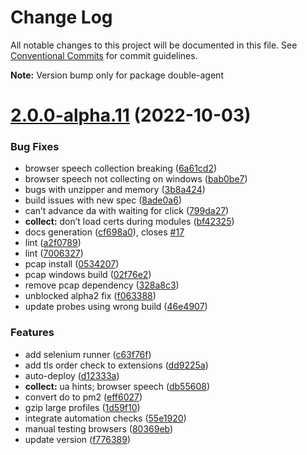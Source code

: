 # Change Log

All notable changes to this project will be documented in this file.
See [Conventional Commits](https://conventionalcommits.org) for commit guidelines.



**Note:** Version bump only for package double-agent





# [2.0.0-alpha.11](https://github.com/unblocked-web/unblocked/compare/v1.0.1...v2.0.0-alpha.11) (2022-10-03)


### Bug Fixes

* browser speech collection breaking ([6a61cd2](https://github.com/unblocked-web/unblocked/commit/6a61cd27538d2f3c9a1b6e823a68b498293c680b))
* browser speech not collecting on windows ([bab0be7](https://github.com/unblocked-web/unblocked/commit/bab0be717f1c8ad6ea7a252a493136b22ebd50f2))
* bugs with unzipper and memory ([3b8a424](https://github.com/unblocked-web/unblocked/commit/3b8a424109a7109107b48e0742665f943e5dfa80))
* build issues with new spec ([8ade0a6](https://github.com/unblocked-web/unblocked/commit/8ade0a6262f0d9d9fc2da8546c635095aabc7d57))
* can’t advance da with waiting for click ([799da27](https://github.com/unblocked-web/unblocked/commit/799da275bff9efd6e6e8bb3736c8e5c28709a455))
* **collect:** don’t load certs during modules ([bf42325](https://github.com/unblocked-web/unblocked/commit/bf4232587953c25499a4aa4f104a22172c10158a))
* docs generation ([cf698a0](https://github.com/unblocked-web/unblocked/commit/cf698a0bbb7c95c2d78434177d441831b638216b)), closes [#17](https://github.com/unblocked-web/unblocked/issues/17)
* lint ([a2f0789](https://github.com/unblocked-web/unblocked/commit/a2f07898f46b61bae71181b0936355e2623b43c1))
* lint ([7006327](https://github.com/unblocked-web/unblocked/commit/70063270438ad5e354a6ec1d32dbc4c57c9a0227))
* pcap install ([0534207](https://github.com/unblocked-web/unblocked/commit/053420734497009ab653292dd728a807b947bee7))
* pcap windows build ([02f76e2](https://github.com/unblocked-web/unblocked/commit/02f76e273a35d60d3ddb968e2080e155c5fce5bf))
* remove pcap dependency ([328a8c3](https://github.com/unblocked-web/unblocked/commit/328a8c340433e266fddd68ee7ff1638af1eb58dd))
* unblocked alpha2 fix ([f063388](https://github.com/unblocked-web/unblocked/commit/f063388dba2bec8a484ed70e507ba757bdf636d3))
* update probes using wrong build ([46e4907](https://github.com/unblocked-web/unblocked/commit/46e4907977709687219404d85d816f0bbf44edd0))


### Features

* add selenium runner ([c63f76f](https://github.com/unblocked-web/unblocked/commit/c63f76fbfdc6c9a16106ab1b36b7442ae63fc254))
* add tls order check to extensions ([dd9225a](https://github.com/unblocked-web/unblocked/commit/dd9225ad6710eecce38d3a2f9f32b2b4fed3a163))
* auto-deploy ([d12333a](https://github.com/unblocked-web/unblocked/commit/d12333a098429104679316b80a313a367add0c01))
* **collect:** ua hints; browser speech ([db55608](https://github.com/unblocked-web/unblocked/commit/db55608b1025178c175397ce00c5ae67a7237e00))
* convert do to pm2 ([eff6027](https://github.com/unblocked-web/unblocked/commit/eff6027496a51220cf49a4753fa1ce0f2880491c))
* gzip large profiles ([1d59f10](https://github.com/unblocked-web/unblocked/commit/1d59f10c9aceb878cdbd3f51b9e28e60b78413c4))
* integrate automation checks ([55e1920](https://github.com/unblocked-web/unblocked/commit/55e192023d8dacc493ae4969791258576975738d))
* manual testing browsers ([80369eb](https://github.com/unblocked-web/unblocked/commit/80369eba36e039dfa5a0e00150cb9800afcedecb))
* update version ([f776389](https://github.com/unblocked-web/unblocked/commit/f77638979965cd3a205c89d383e171160b66c289))
